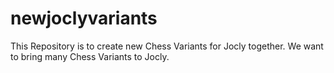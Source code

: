 # newjoclyvariants
This Repository is to create new Chess Variants for Jocly together. We want to bring many Chess Variants to Jocly.
